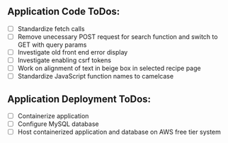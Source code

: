 ## Application Code ToDos:
- [ ] Standardize fetch calls
- [ ] Remove unecessary POST request for search function and switch to GET with query params
- [ ] Investigate old front end error display
- [ ] Investigate enabling csrf tokens
- [ ] Work on alignment of text in beige box in selected recipe page
- [ ] Standardize JavaScript function names to camelcase

## Application Deployment ToDos:
- [ ] Containerize application
- [ ] Configure MySQL database
- [ ] Host containerized application and database on AWS free tier system
